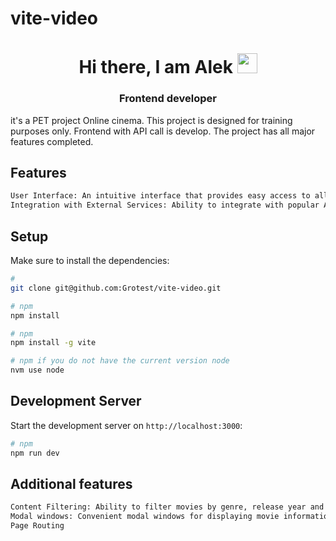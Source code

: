 # vite-video

<h1 align="center">Hi there, I am Alek</a> 
<img src="https://github.com/blackcater/blackcater/raw/main/images/Hi.gif" height="32"/></h1>
<h3 align="center">Frontend developer</h3>

it's a PET project Online cinema. This project is designed for training purposes only.
Frontend with API call is develop. The project has all major features completed.

## Features
```bash
User Interface: An intuitive interface that provides easy access to all application features.
Integration with External Services: Ability to integrate with popular APIs to extend functionality.
```
## Setup

Make sure to install the dependencies:

```bash
# 
git clone git@github.com:Grotest/vite-video.git

# npm
npm install

# npm
npm install -g vite

# npm if you do not have the current version node
nvm use node 
```

## Development Server

Start the development server on `http://localhost:3000`:

```bash
# npm
npm run dev
```

## Additional features
```bash
Content Filtering: Ability to filter movies by genre, release year and other criteria via a modal window.
Modal windows: Convenient modal windows for displaying movie information and selecting filters.
Page Routing
```
